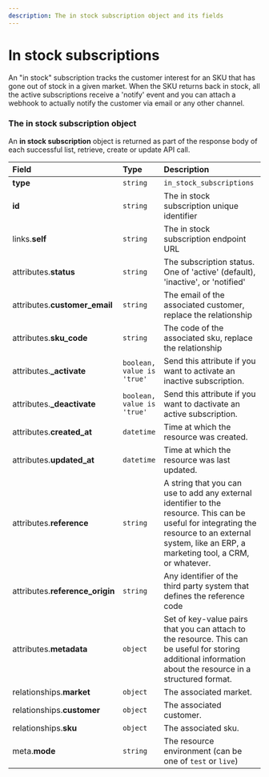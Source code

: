 ```yaml
---
description: The in stock subscription object and its fields
---
```


# In stock subscriptions

An "in stock" subscription tracks the customer interest for an SKU that has gone out of stock in a given market. When the SKU returns back in stock, all the active subscriptions receive a 'notify' event and you can attach a webhook to actually notify the customer via email or any other channel.


### The in stock subscription object

An **in stock subscription** object is returned as part of the response body of each successful list, retrieve, create or update API call.

| Field | Type | Description |
| :--- | :--- | :--- |
| **type** | `string` | `in_stock_subscriptions` |
| **id** | `string` | The in stock subscription unique identifier |
| links.**self** | `string` | The in stock subscription endpoint URL |
| attributes.**status** | `string` | The subscription status. One of 'active' (default), 'inactive', or 'notified' |
| attributes.**customer_email** | `string` | The email of the associated customer, replace the relationship |
| attributes.**sku_code** | `string` | The code of the associated sku, replace the relationship |
| attributes.**_activate** | `boolean, value is 'true'` | Send this attribute if you want to activate an inactive subscription. |
| attributes.**_deactivate** | `boolean, value is 'true'` | Send this attribute if you want to dactivate an active subscription. |
| attributes.**created_at** | `datetime` | Time at which the resource was created. |
| attributes.**updated_at** | `datetime` | Time at which the resource was last updated. |
| attributes.**reference** | `string` | A string that you can use to add any external identifier to the resource. This can be useful for integrating the resource to an external system, like an ERP, a marketing tool, a CRM, or whatever. |
| attributes.**reference_origin** | `string` | Any identifier of the third party system that defines the reference code |
| attributes.**metadata** | `object` | Set of key-value pairs that you can attach to the resource. This can be useful for storing additional information about the resource in a structured format. |
| relationships.**market** | `object` | The associated market. |
| relationships.**customer** | `object` | The associated customer. |
| relationships.**sku** | `object` | The associated sku. |
| meta.**mode** | `string` | The resource environment \(can be one of `test` or `live`\) |

